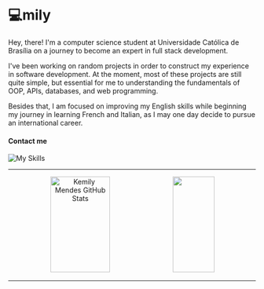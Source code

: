 # 💻mily

Hey, there! I'm a computer science student at Universidade Católica de Brasília on a journey to become an expert in full stack development.

I've been working on random projects in order to construct my experience in software development. At the moment, most of these projects are still quite simple, but essential for me to understanding the fundamentals of OOP, APIs, databases, and web programming.

Besides that, I am focused on improving my English skills while beginning my journey in learning French and Italian, as I may one day decide to pursue an international career.

#### Contact me <br>
![My Skills](https://img.shields.io/badge/email-kemilymendes10@gmail.com-hexcolor.svg)

<hr>

<div align="center">  
  <img width="49%" height="195px" src="https://github-readme-stats.vercel.app/api?username=miniemils&show_icons=true&count_private=true&hide_border=true&title_color=00bfbf&icon_color=00bfbf&text_color=c9d1d9&bg_color=0d1117" alt="Kemily Mendes GitHub Stats"/> 
  <img width="41%" height="195px" src="https://github-readme-stats.vercel.app/api/top-langs/?username=miniemils&layout=compact&hide_border=true&title_color=00bfbf&text_color=00bfbf&bg_color=0d1117" />
</div>

<hr>

